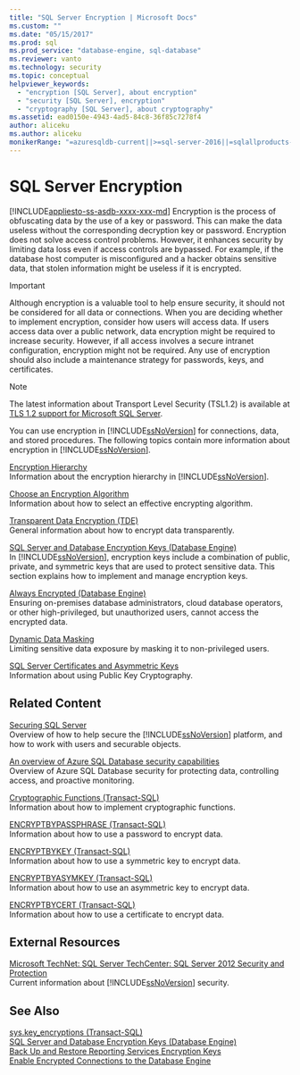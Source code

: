 ```yaml
---
title: "SQL Server Encryption | Microsoft Docs"
ms.custom: ""
ms.date: "05/15/2017"
ms.prod: sql
ms.prod_service: "database-engine, sql-database"
ms.reviewer: vanto
ms.technology: security
ms.topic: conceptual
helpviewer_keywords: 
  - "encryption [SQL Server], about encryption"
  - "security [SQL Server], encryption"
  - "cryptography [SQL Server], about cryptography"
ms.assetid: ead0150e-4943-4ad5-84c8-36f85c7278f4
author: aliceku
ms.author: aliceku
monikerRange: "=azuresqldb-current||>=sql-server-2016||=sqlallproducts-allversions||>=sql-server-linux-2017||=azuresqldb-mi-current"
---
```

# SQL Server Encryption
[!INCLUDE[appliesto-ss-asdb-xxxx-xxx-md](../../../includes/appliesto-ss-asdb-xxxx-xxx-md.md)]
  Encryption is the process of obfuscating data by the use of a key or password. This can make the data useless without the corresponding decryption key or password. Encryption does not solve access control problems. However, it enhances security by limiting data loss even if access controls are bypassed. For example, if the database host computer is misconfigured and a hacker obtains sensitive data, that stolen information might be useless if it is encrypted.  
  

> [!IMPORTANT]  
>  Although encryption is a valuable tool to help ensure security, it should not be considered for all data or connections. When you are deciding whether to implement encryption, consider how users will access data. If users access data over a public network, data encryption might be required to increase security. However, if all access involves a secure intranet configuration, encryption might not be required. Any use of encryption should also include a maintenance strategy for passwords, keys, and certificates.  
  
> [!NOTE]  
>  The latest information about Transport Level Security (TSL1.2) is available at [TLS 1.2 support for Microsoft SQL Server](https://support.microsoft.com/kb/3135244).  

You can use encryption in [!INCLUDE[ssNoVersion](../../../includes/ssnoversion-md.md)] for connections, data, and stored procedures. The following topics contain more information about encryption in [!INCLUDE[ssNoVersion](../../../includes/ssnoversion-md.md)].  

 [Encryption Hierarchy](../../../relational-databases/security/encryption/encryption-hierarchy.md)  
 Information about the encryption hierarchy in [!INCLUDE[ssNoVersion](../../../includes/ssnoversion-md.md)].  
  
 [Choose an Encryption Algorithm](../../../relational-databases/security/encryption/choose-an-encryption-algorithm.md)  
 Information about how to select an effective encrypting algorithm.  
  
 [Transparent Data Encryption &#40;TDE&#41;](../../../relational-databases/security/encryption/transparent-data-encryption.md)  
 General information about how to encrypt data transparently.  
  
 [SQL Server and Database Encryption Keys &#40;Database Engine&#41;](../../../relational-databases/security/encryption/sql-server-and-database-encryption-keys-database-engine.md)  
 In [!INCLUDE[ssNoVersion](../../../includes/ssnoversion-md.md)], encryption keys include a combination of public, private, and symmetric keys that are used to protect sensitive data. This section explains how to implement and manage encryption keys.  
  
 [Always Encrypted &#40;Database Engine&#41;](../../../relational-databases/security/encryption/always-encrypted-database-engine.md)  
 Ensuring on-premises database administrators, cloud database operators, or other high-privileged, but unauthorized users, cannot access the encrypted data.  
  
 [Dynamic Data Masking](../../../relational-databases/security/dynamic-data-masking.md)  
 Limiting sensitive data exposure by masking it to non-privileged users.  
  
 [SQL Server Certificates and Asymmetric Keys](../../../relational-databases/security/sql-server-certificates-and-asymmetric-keys.md)  
 Information about using Public Key Cryptography.  
  
## Related Content  
 [Securing SQL Server](../../../relational-databases/security/securing-sql-server.md)  
 Overview of how to help secure the [!INCLUDE[ssNoVersion](../../../includes/ssnoversion-md.md)] platform, and how to work with users and securable objects.  

[An overview of Azure SQL Database security capabilities](https://docs.microsoft.com/azure/sql-database/sql-database-security-overview)
</br>Overview of Azure SQL Database security for protecting data, controlling access, and proactive monitoring.
  
 [Cryptographic Functions &#40;Transact-SQL&#41;](../../../t-sql/functions/cryptographic-functions-transact-sql.md)  
 Information about how to implement cryptographic functions.  
  
 [ENCRYPTBYPASSPHRASE &#40;Transact-SQL&#41;](../../../t-sql/functions/encryptbypassphrase-transact-sql.md)  
 Information about how to use a password to encrypt data.  
  
 [ENCRYPTBYKEY &#40;Transact-SQL&#41;](../../../t-sql/functions/encryptbykey-transact-sql.md)  
 Information about how to use a symmetric key to encrypt data.  
  
 [ENCRYPTBYASYMKEY &#40;Transact-SQL&#41;](../../../t-sql/functions/encryptbyasymkey-transact-sql.md)  
 Information about how to use an asymmetric key to encrypt data.  
  
 [ENCRYPTBYCERT &#40;Transact-SQL&#41;](../../../t-sql/functions/encryptbycert-transact-sql.md)  
 Information about how to use a certificate to encrypt data.  
  
## External Resources  
 [Microsoft TechNet: SQL Server TechCenter: SQL Server 2012 Security and Protection](https://download.microsoft.com/download/8/F/A/8FABACD7-803E-40FC-ADF8-355E7D218F4C/SQL_Server_2012_Security_Best_Practice_Whitepaper_Apr2012.docx)  
 Current information about [!INCLUDE[ssNoVersion](../../../includes/ssnoversion-md.md)] security.  
  
## See Also  
 [sys.key_encryptions &#40;Transact-SQL&#41;](../../../relational-databases/system-catalog-views/sys-key-encryptions-transact-sql.md)   
 [SQL Server and Database Encryption Keys &#40;Database Engine&#41;](../../../relational-databases/security/encryption/sql-server-and-database-encryption-keys-database-engine.md)   
 [Back Up and Restore Reporting Services Encryption Keys](../../../reporting-services/install-windows/ssrs-encryption-keys-back-up-and-restore-encryption-keys.md)     
 [Enable Encrypted Connections to the Database Engine](../../../database-engine/configure-windows/enable-encrypted-connections-to-the-database-engine.md)    
  
  
